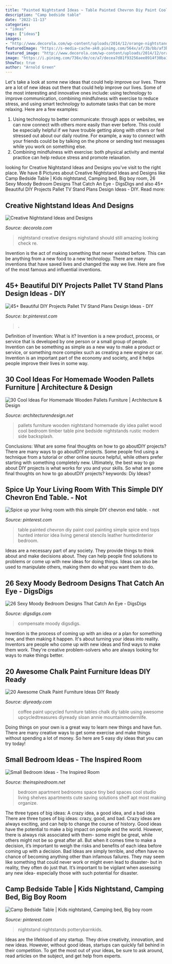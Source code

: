 ```yaml
---
title: "Painted Nightstand Ideas ~ Table Painted Chevron Diy Paint Cool Painting Simple Spice End Tops Hunted Interior Idea Living General Stencils Leather Huntedinterior Bedroom"
description: "Camp bedside table"
date: "2022-11-13"
categories:
- "ideas"
tags: ["ideas"]
images:
- "http://www.decorola.com/wp-content/uploads/2014/12/orange-nightstand.jpg"
featuredImage: "https://s-media-cache-ak0.pinimg.com/564x/af/3b/bb/af3bbb14c1c519985b0ba64dbb28ff6b.jpg"
featured_image: "http://www.decorola.com/wp-content/uploads/2014/12/orange-nightstand.jpg"
image: "https://i.pinimg.com/736x/de/ce/a7/decea7d81f93256aee8914f30ba1ef34--room-kids-kids-bedroom.jpg"
ShowToc: true
author: "Arnold Green"
---
```



Let's take a look at some new ideas that could help improve our lives.
There are a lot of new ideas out there that could help improve our lives. Some of the most interesting and innovative ones include: using technology to improve communication, combining mindfulness with exercise to reduce stress, and using smart technology to automate tasks that can be more relaxing. Here are a few examples: 
1. Using technology to better communicate: through apps or websites, we can now connect with others more easily than ever before. This could be especially helpful if we have trouble getting along with others or feel stressed out about our daily routine. For example, a way to connect with your friends could be by talking on the phone or sending text messages while you work on something else. 
2. Combining mindfulness with exercise: both physical activity and mental practice can help reduce stress and promote relaxation.

	

		
looking for Creative Nightstand Ideas and Designs you've visit to the right place. We have 8 Pictures about Creative Nightstand Ideas and Designs like Camp Bedside Table | Kids nightstand, Camping bed, Big boy room, 26 Sexy Moody Bedroom Designs That Catch An Eye - DigsDigs and also 45+ Beautiful DIY Projects Pallet TV Stand Plans Design Ideas - DIY. Read more:
		
    
## Creative Nightstand Ideas And Designs

<img loading=lazy src="http://www.decorola.com/wp-content/uploads/2014/12/orange-nightstand.jpg" onerror="this.onerror=null;this.src='https://tse1.mm.bing.net/th?id=OIP.QUCbpRtpjNzfQjy66tq1oAHaMh&amp;pid=15.1';" alt="Creative Nightstand Ideas and Designs">

_Source: decorola.com_

>nightstand creative designs nighstand should still amazing looking check re. 

	

Invention is the act of making something that never existed before. This can be anything from a new food to a new technology. There are many inventions that have saved lives and changed the way we live. Here are five of the most famous and influential inventions.

    
## 45+ Beautiful DIY Projects Pallet TV Stand Plans Design Ideas - DIY

<img loading=lazy src="https://i.pinimg.com/originals/d4/d5/ef/d4d5eff80a225468d7e0510e2a50072f.jpg" onerror="this.onerror=null;this.src='https://tse1.mm.bing.net/th?id=OIP.5CHwwN6w2nVEAme3uGkV9gHaJ4&amp;pid=15.1';" alt="45+ Beautiful DIY Projects Pallet TV Stand Plans Design Ideas - DIY">

_Source: br.pinterest.com_

>. 

	

Definition of Invention: What is it?
Invention is a new product, process, or service that is developed by one person or a small group of people. Invention can be something as simple as a new way to make a product or service, or something more complex such as creating a new engine or car. Invention is an important part of the economy and society, and it helps people improve their lives in some way.

    
## 30 Cool Ideas For Homemade Wooden Pallets Furniture | Architecture &amp; Design

<img loading=lazy src="http://cdn.architecturendesign.net/wp-content/uploads/2015/06/4-AD-DIY-wooden-nightstand-pallets-timber-idea.jpg" onerror="this.onerror=null;this.src='https://tse3.mm.bing.net/th?id=OIP.Y3uGq4-S69hao6sQSVPBFQHaHa&amp;pid=15.1';" alt="30 Cool Ideas For Homemade Wooden Pallets Furniture | Architecture &amp; Design">

_Source: architecturendesign.net_

>pallets furniture wooden nightstand homemade diy idea pallet wood cool bedroom timber table pine bedside nightstands rustic modern side backsplash. 

	

Conclusions: What are some final thoughts on how to go aboutDIY projects?
There are many ways to go aboutDIY projects. Some people find using a technique from a tutorial or other online source helpful, while others prefer starting with something completely new. Ultimately, the best way to go about DIY projects is what works for you and your skills. So what are some final thoughts on how to go aboutDIY projects? keywords: Diy Ideas?

    
## Spice Up Your Living Room With This Simple DIY Chevron End Table. - Not

<img loading=lazy src="https://s-media-cache-ak0.pinimg.com/564x/af/3b/bb/af3bbb14c1c519985b0ba64dbb28ff6b.jpg" onerror="this.onerror=null;this.src='https://tse3.mm.bing.net/th?id=OIP.d2cjVIHC0SgMPwdL6fYHQAHaJ4&amp;pid=15.1';" alt="Spice up your living room with this simple DIY chevron end table. - not">

_Source: pinterest.com_

>table painted chevron diy paint cool painting simple spice end tops hunted interior idea living general stencils leather huntedinterior bedroom. 

	

Ideas are a necessary part of any society. They provide things to think about and make decisions about. They can help people find solutions to problems or come up with new ideas for doing things. Ideas can also be used to manipulate others, making them do what you want them to do.

    
## 26 Sexy Moody Bedroom Designs That Catch An Eye - DigsDigs

<img loading=lazy src="https://www.digsdigs.com/photos/2016/10/to-compensate-the-dark-bedroom-decor-white-artworks-were-used.jpg" onerror="this.onerror=null;this.src='https://tse1.mm.bing.net/th?id=OIP.aAM5weMkoZmunGhSl9tPKAHaLH&amp;pid=15.1';" alt="26 Sexy Moody Bedroom Designs That Catch An Eye - DigsDigs">

_Source: digsdigs.com_

>compensate moody digsdigs. 

	

Invention is the process of coming up with an idea or a plan for something new, and then making it happen. It's about turning your ideas into reality. Inventors are people who come up with new ideas and find ways to make them work. They're creative problem-solvers who are always looking for ways to make things better.

    
## 20 Awesome Chalk Paint Furniture Ideas DIY Ready

<img loading=lazy src="http://diyready.com/wp-content/uploads/2015/01/upcycled-coffee-tables-using-chalk-paint-upcycledtreasures1.jpg" onerror="this.onerror=null;this.src='https://tse2.mm.bing.net/th?id=OIP.x_O52O_jlHX58U46SbywRAHaE8&amp;pid=15.1';" alt="20 Awesome Chalk Paint Furniture Ideas DIY Ready">

_Source: diyready.com_

>coffee paint upcycled furniture tables chalk diy table using awesome upcycledtreasures diyready sloan annie mountainmodernlife. 

	

Doing things on your own is a great way to learn new things and have fun. There are many creative ways to get some exercise and make things without spending a lot of money. So here are 5 easy diy ideas that you can try today!

    
## Small Bedroom Ideas - The Inspired Room

<img loading=lazy src="http://theinspiredroom.net/wp-content/uploads/2013/07/small-bedrooms-ideas-e1375059958394.jpg" onerror="this.onerror=null;this.src='https://tse2.mm.bing.net/th?id=OIP.IzNmrb2HbEman9cokEyxdwHaLH&amp;pid=15.1';" alt="Small Bedroom Ideas - The Inspired Room">

_Source: theinspiredroom.net_

>bedroom apartment bedrooms space tiny bed spaces cool studio living shelves apartments cute saving solutions shelf apt most making organize. 

	

The three types of big ideas: A crazy idea, a good idea, and a bad idea
There are three types of big ideas: crazy, good, and bad. Crazy ideas are always exciting, and can help to change the course of history. Good ideas have the potential to make a big impact on people and the world. However, there is always risk associated with them- some might be great, while others might not be so great after all. But when it comes time to make a decision, it’s important to weigh the risks and benefits of each idea before coming up with a decision.
Bad Ideas are simply terrible, and often have no chance of becoming anything other than infamous failures. They may seem like something that could never work or might even lead to disaster- but in reality, they often do just that. It’s important to be vigilant when assessing any new idea- especially those with such potential for disaster.

    
## Camp Bedside Table | Kids Nightstand, Camping Bed, Big Boy Room

<img loading=lazy src="https://i.pinimg.com/736x/de/ce/a7/decea7d81f93256aee8914f30ba1ef34--room-kids-kids-bedroom.jpg" onerror="this.onerror=null;this.src='https://tse4.mm.bing.net/th?id=OIP.eV4wASjsmXtXFQmPWrJjXQHaGi&amp;pid=15.1';" alt="Camp Bedside Table | Kids nightstand, Camping bed, Big boy room">

_Source: pinterest.com_

>nightstand nightstands potterybarnkids. 

	

Ideas are the lifeblood of any startup. They drive creativity, innovation, and new ideas. However, without good ideas, startups can quickly fall behind in their competition. To get the most out of your ideas, be sure to ask around, read articles on the subject, and get help from experts.

